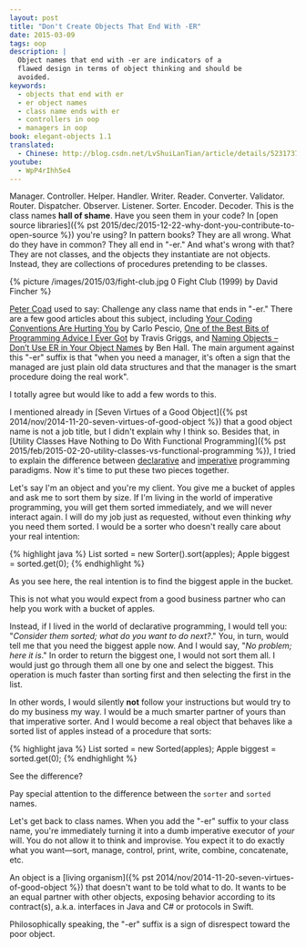 ```yaml
---
layout: post
title: "Don't Create Objects That End With -ER"
date: 2015-03-09
tags: oop
description: |
  Object names that end with -er are indicators of a
  flawed design in terms of object thinking and should be
  avoided.
keywords:
  - objects that end with er
  - er object names
  - class name ends with er
  - controllers in oop
  - managers in oop
book: elegant-objects 1.1
translated:
  - Chinese: http://blog.csdn.net/LvShuiLanTian/article/details/52317370
youtube:
  - WpP4rIhh5e4
---
```


Manager. Controller. Helper. Handler. Writer. Reader. Converter. Validator.
Router. Dispatcher. Observer. Listener. Sorter. Encoder. Decoder.
This is the class names **hall of shame**. Have you seen them in your code?
In [open source libraries]({% pst 2015/dec/2015-12-22-why-dont-you-contribute-to-open-source %})
you're using? In pattern books? They are all wrong.
What do they have in common? They all end in "-er." And what's wrong with that?
They are not classes, and the objects they instantiate are not objects.
Instead, they are collections of procedures pretending to be classes.

<!--more-->

{% picture /images/2015/03/fight-club.jpg 0 Fight Club (1999) by David Fincher %}

[Peter Coad](http://en.wikipedia.org/wiki/Peter_Coad)
used to say: Challenge any class name that ends in "-er." There
are a few good articles about this subject, including
[Your Coding Conventions Are Hurting You](http://www.carlopescio.com/2011/04/your-coding-conventions-are-hurting-you.html)
by Carlo Pescio,
[One of the Best Bits of Programming Advice I Ever Got](http://objology.blogspot.com/2011/09/one-of-best-bits-of-programming-advice.html)
by Travis Griggs,
and [Naming Objects – Don’t Use ER in Your Object Names](http://www.benhallbenhall.com/2013/01/naming-objects-er-object-names/)
by Ben Hall.
The main argument against this "-er" suffix is that "when you need a manager,
it's often a sign that the managed are just plain old data structures
and that the manager is the smart procedure doing the real work".

I totally agree but would like to add a few words to this.

I mentioned already in [Seven Virtues of a Good Object]({% pst 2014/nov/2014-11-20-seven-virtues-of-good-object %})
that a good object name is not a job title, but I didn't explain why I think so.
Besides that, in [Utility Classes Have Nothing to Do With Functional Programming]({% pst 2015/feb/2015-02-20-utility-classes-vs-functional-programming %}),
I tried to explain the difference between
[declarative](http://en.wikipedia.org/wiki/Declarative_programming) and
[imperative](http://en.wikipedia.org/wiki/Imperative_programming) programming paradigms.
Now it's time to put these two pieces together.

Let's say I'm an object and you're my client. You give me a bucket of apples
and ask me to sort them by size. If I'm living in the world of imperative programming,
you will get them sorted immediately, and we will never interact again.
I will do my job just as requested, without even thinking _why_ you need
them sorted. I would be a sorter who doesn't really care about your real intention:

{% highlight java %}
List<Apple> sorted = new Sorter().sort(apples);
Apple biggest = sorted.get(0);
{% endhighlight %}

As you see here, the real intention is to find the biggest apple in the bucket.

This is not what you would expect from a good business partner
who can help you work with a bucket of apples.

Instead, if I lived in the world of declarative programming, I would
tell you: "_Consider them sorted; what do you want to do next?_." You, in turn,
would tell me that you need the biggest apple now. And I would say,
"_No problem; here it is_." In order to return the biggest one, I would not
sort them all. I would just go through them all one by one and select the
biggest. This operation is much faster than sorting first and then selecting
the first in the list.

In other words, I would silently **not** follow your instructions but would
try to do my business my way. I would be a much smarter partner of yours
than that imperative sorter. And I would become a real object that behaves
like a sorted list of apples instead of a procedure that sorts:

{% highlight java %}
List<Apple> sorted = new Sorted(apples);
Apple biggest = sorted.get(0);
{% endhighlight %}

See the difference?

Pay special attention to the difference between the `sorter` and `sorted` names.

Let's get back to class names. When you add the "-er" suffix to your class name,
you're immediately turning it into a dumb imperative executor of _your_ will.
You do not allow it to think and improvise. You expect it to do exactly
what you want&mdash;sort, manage, control, print, write, combine, concatenate, etc.

An object is a [living organism]({% pst 2014/nov/2014-11-20-seven-virtues-of-good-object %})
that doesn't want to be told what to do. It wants to be an equal partner with
other objects, exposing behavior according to its contract(s), a.k.a.
interfaces in Java and C# or protocols in Swift.

Philosophically speaking, the "-er" suffix is a sign of disrespect toward the poor object.
